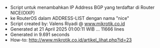 - Script untuk menambahkan IP Address BGP yang terdaftar di Router NICE(OIXP)
- ke RouterOS dalam ADDRESS-LIST dengan nama "nice"
- Script created by: Valens Riyadi @ www.mikrotik.co.id
- Generated at 21 April 2025 01:00:11 WIB ... 11666 lines
- Generated in 9.691 seconds
- How-to: http://www.mikrotik.co.id/artikel_lihat.php?id=23
